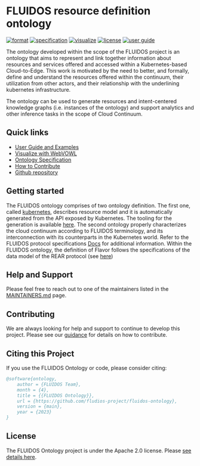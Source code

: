 # FLUIDOS resource definition ontology

[![format](https://img.shields.io/badge/Ontology_Format-TTL-blue)](https://pages.github.com/fluidos-project/fluidos-ontology/ontology.ttl)
[![specification](https://img.shields.io/badge/Ontology_Specification-Docs-yellow)](https://pages.github.com/fluidos-project/fluidos-ontology/ontology-specification/)
[![visualize](https://img.shields.io/badge/Visualize-WebVOWL-blue)](https://github.com/fluidos-project/fluidos-ontology/webvowl/index.html#)
[![license](https://img.shields.io/badge/License-Apache_2.0-green.svg)](LICENSE)
[![user guide](https://img.shields.io/badge/User_Guide-Docs-yellow)](https://pages.github.com/fluidos-project/fluidos-ontology/)

The ontology developed within the scope of the FLUIDOS project is an ontology that aims to represent and link together information about resources and services offered and accessed within a Kubernetes-based Cloud-to-Edge.
This work is motivated by the need to better, and formally, define and understand the resources offered within the continuum, their utilization from other actors, and their relationship with the underlining kubernetes infrastructure.

The ontology can be used to generate resources and intent-centered knowledge graphs (i.e. instances of the ontology) and support analytics and other inference tasks in the scope of Cloud Continuum.

## Quick links

- [User Guide and Examples](https://pages.github.com/fluidos-project/fluidos-ontology/)
- [Visualize with WebVOWL](https://pages.github.com/fluidos-project/fluidos-ontology/ontology-specification/webvowl/index.html#)
- [Ontology Specification](https://pages.github.com/fluidos-project/fluidos-ontology/ontology-specification/)
- [How to Contribute](CONTRIBUTING.md)
- [Github repository](https://github.com/fluidos-project/fluidos-ontology)

## Getting started

The FLUIDOS ontology comprises of two ontology definition.
The first one, called [kubernetes](ontology/kubernetes.ttl), describes resource model and it is automatically generated from the API exposed by Kubernetes.
The tooling for the generation is available [here](utility/build_k8s_ttl.py).
The second ontology properly characterizes the cloud continuum according to FLUIDOS terminology, and its interconnection with its counterparts in the Kubernetes world.
Refer to the FLUIDOS protocol specifications [Docs](https://github.com/fluidos-project/Docs/) for additional information.
Within the FLUIDOS ontology, the definition of Flavor follows the specifications of the data model of the REAR protocol (see [here](https://github.com/fluidos-project/REAR-data-models))

## Help and Support

Please feel free to reach out to one of the maintainers listed in the [MAINTAINERS.md](MAINTAINERS.md) page.

## Contributing

We are always looking for help and support to continue to develop this project. Please see our [guidance](CONTRIBUTING.md) for details on how to contribute.

## Citing this Project

If you use the FLUIDOS Ontology or code, please consider citing:

```bib
@software{ontology,
    author = {FLUIDOS Team},
    month = {4},
    title = {{FLUIDOS Ontology}},
    url = {https://github.com/fludios-project/fluidos-ontology},
    version = {main},
    year = {2023}
}
```

## License

The FLUIDOS Ontology project is under the Apache 2.0 license. Please [see details here](LICENSE).

